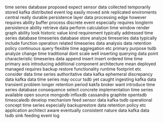 time series database proposed expect sensor data collected temporarily stored kafka distributed event log easily moved sink replicated enviroments central really durable persistence layer data processing edge however requires ability buffer process discrete event especially requires longterm persistence ability retrieve data perform calculation time window render graph ability look historic value kind requirement typically addressed time series database timeseries database store analyze timeseries data typically include function operation related timeseries data analysis data retention policy continuous query flexible time aggregation etc primary purpose tsdb analyze change time traditional dont scale well inserting querying data point characteristic timeseries data append insert insert ordered time time primary axis introducing additional component architecture mean deployed managed requires backup restore functionality runtime footprint etc consider data time series authoritative data kafka ephemeral discrepancy data kafka data time series may occur tsdb yet caught ingesting kafka data transient problem longer retention period kakfa broker want introduce time series database consequence select concrete implementation time series available open source mongodb influxdb cassandra graphite opentsdb timescaledb develop mechanism feed sensor data kafka tsdb operational concept time series especially backuprestore data retention policy etc application architect aware eventually consistent nature data kafka data tsdb sink feeding event log